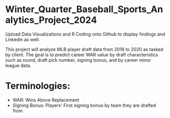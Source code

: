 # Winter_Quarter_Baseball_Sports_Analytics_Project_2024

Upload Data Visualizations and R Coding onto Github to display findings and Linkedin as well.

This project will analyze MLB player draft data from 2018 to 2020 as tasked by client. The goal is to predict career WAR value by draft characteristics such as round, draft pick number, signing bonus, and by career minor league data. 

# Terminologies:
- WAR: Wins Above Replacement
- Signing Bonus: Players' First signing bonus by team they are drafted from
